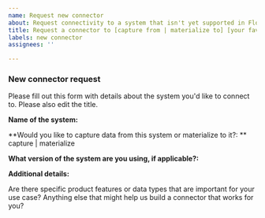 ```yaml
---
name: Request new connector
about: Request connectivity to a system that isn't yet supported in Flow
title: Request a connector to [capture from | materialize to] [your favorite system]
labels: new connector
assignees: ''

---
```


### New connector request

Please fill out this form with details about the system you'd like to connect to. Please also edit the title.

**Name of the system:** 

**Would you like to capture data from this system or materialize to it?: ** capture | materialize

**What version of the system are you using, if applicable?:**

**Additional details:**

Are there specific product features or data types that are important for your use case? Anything else that might help us build a connector that works for you?
